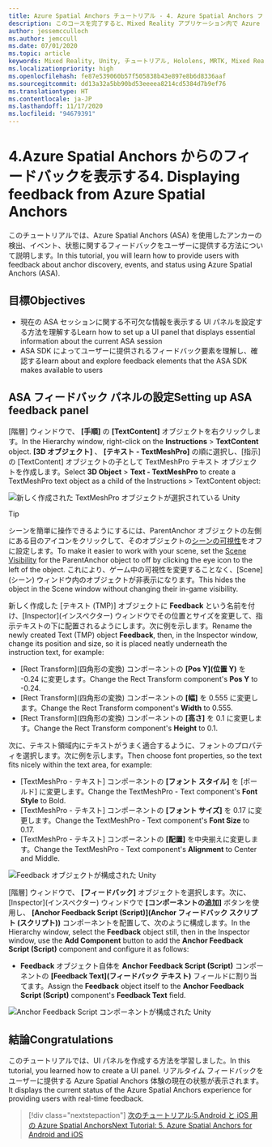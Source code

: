 ```yaml
---
title: Azure Spatial Anchors チュートリアル - 4. Azure Spatial Anchors フィードバックの表示
description: このコースを完了すると、Mixed Reality アプリケーション内で Azure Spatial Anchors からのフィードバックを表示する方法を学習できます。
author: jessemcculloch
ms.author: jemccull
ms.date: 07/01/2020
ms.topic: article
keywords: Mixed Reality, Unity, チュートリアル, Hololens, MRTK, Mixed Reality Toolkit, UWP, Azure 空間アンカー, セッション, フィードバック要素
ms.localizationpriority: high
ms.openlocfilehash: fe87e539060b57f505838b43e897e8b6d8336aaf
ms.sourcegitcommit: dd13a32a5bb90bd53eeeea8214cd5384d7b9ef76
ms.translationtype: HT
ms.contentlocale: ja-JP
ms.lasthandoff: 11/17/2020
ms.locfileid: "94679391"
---
```

# <a name="4-displaying-feedback-from-azure-spatial-anchors"></a><span data-ttu-id="1a329-105">4.Azure Spatial Anchors からのフィードバックを表示する</span><span class="sxs-lookup"><span data-stu-id="1a329-105">4. Displaying feedback from Azure Spatial Anchors</span></span>

<span data-ttu-id="1a329-106">このチュートリアルでは、Azure Spatial Anchors (ASA) を使用したアンカーの検出、イベント、状態に関するフィードバックをユーザーに提供する方法について説明します。</span><span class="sxs-lookup"><span data-stu-id="1a329-106">In this tutorial, you will learn how to provide users with feedback about anchor discovery, events, and status using Azure Spatial Anchors (ASA).</span></span>

## <a name="objectives"></a><span data-ttu-id="1a329-107">目標</span><span class="sxs-lookup"><span data-stu-id="1a329-107">Objectives</span></span>

* <span data-ttu-id="1a329-108">現在の ASA セッションに関する不可欠な情報を表示する UI パネルを設定する方法を理解する</span><span class="sxs-lookup"><span data-stu-id="1a329-108">Learn how to set up a UI panel that displays essential information about the current ASA session</span></span>
* <span data-ttu-id="1a329-109">ASA SDK によってユーザーに提供されるフィードバック要素を理解し、確認する</span><span class="sxs-lookup"><span data-stu-id="1a329-109">learn about and explore feedback elements that the ASA SDK makes available to users</span></span>

## <a name="setting-up-asa-feedback-panel"></a><span data-ttu-id="1a329-110">ASA フィードバック パネルの設定</span><span class="sxs-lookup"><span data-stu-id="1a329-110">Setting up ASA feedback panel</span></span>

<span data-ttu-id="1a329-111">[階層] ウィンドウで、 **[手順]** の **[TextContent]** オブジェクトを右クリックします。</span><span class="sxs-lookup"><span data-stu-id="1a329-111">In the Hierarchy window, right-click on the **Instructions** > **TextContent** object.</span></span> <span data-ttu-id="1a329-112">**[3D オブジェクト]** 、 **[テキスト - TextMeshPro]** の順に選択し、[指示] の [TextContent] オブジェクトの子として TextMeshPro テキスト オブジェクトを作成します。</span><span class="sxs-lookup"><span data-stu-id="1a329-112">Select **3D Object** > **Text - TextMeshPro** to create a TextMeshPro text object as a child of the Instructions > TextContent object:</span></span>

![新しく作成された TextMeshPro オブジェクトが選択されている Unity](images/mr-learning-asa/asa-04-section1-step1-1.png)

> [!TIP]
> <span data-ttu-id="1a329-114">シーンを簡単に操作できるようにするには、ParentAnchor オブジェクトの左側にある目のアイコンをクリックして、そのオブジェクトの<a href="https://docs.unity3d.com/Manual/SceneVisibility.html" target="_blank">シーンの可視性</a>をオフに設定します。</span><span class="sxs-lookup"><span data-stu-id="1a329-114">To make it easier to work with your scene, set the  <a href="https://docs.unity3d.com/Manual/SceneVisibility.html" target="_blank">Scene Visibility</a> for the ParentAnchor object to off by clicking the eye icon to the left of the object.</span></span> <span data-ttu-id="1a329-115">これにより、ゲーム中の可視性を変更することなく、[Scene]\(シーン\) ウィンドウ内のオブジェクトが非表示になります。</span><span class="sxs-lookup"><span data-stu-id="1a329-115">This hides the object in the Scene window without changing their in-game visibility.</span></span>

<span data-ttu-id="1a329-116">新しく作成した [テキスト (TMP)] オブジェクトに **Feedback** という名前を付け、[Inspector]\(インスペクター\) ウィンドウでその位置とサイズを変更して、指示テキストの下に配置されるようにします。次に例を示します。</span><span class="sxs-lookup"><span data-stu-id="1a329-116">Rename the newly created Text (TMP) object **Feedback**, then, in the Inspector window, change its position and size, so it is placed neatly underneath the instruction text, for example:</span></span>

* <span data-ttu-id="1a329-117">[Rect Transform]\(四角形の変換\) コンポーネントの **[Pos Y]\(位置 Y\)** を -0.24 に変更します。</span><span class="sxs-lookup"><span data-stu-id="1a329-117">Change the Rect Transform component's **Pos Y** to -0.24.</span></span>
* <span data-ttu-id="1a329-118">[Rect Transform]\(四角形の変換\) コンポーネントの **[幅]** を 0.555 に変更します。</span><span class="sxs-lookup"><span data-stu-id="1a329-118">Change the Rect Transform component's **Width** to 0.555.</span></span>
* <span data-ttu-id="1a329-119">[Rect Transform]\(四角形の変換\) コンポーネントの **[高さ]** を 0.1 に変更します。</span><span class="sxs-lookup"><span data-stu-id="1a329-119">Change the Rect Transform component's **Height** to 0.1.</span></span>

<span data-ttu-id="1a329-120">次に、テキスト領域内にテキストがうまく適合するように、フォントのプロパティを選択します。次に例を示します。</span><span class="sxs-lookup"><span data-stu-id="1a329-120">Then choose font properties, so the text fits nicely within the text area, for example:</span></span>

* <span data-ttu-id="1a329-121">[TextMeshPro - テキスト] コンポーネントの **[フォント スタイル]** を [ボールド] に変更します。</span><span class="sxs-lookup"><span data-stu-id="1a329-121">Change the TextMeshPro - Text component's **Font Style** to Bold.</span></span>
* <span data-ttu-id="1a329-122">[TextMeshPro - テキスト] コンポーネントの **[フォント サイズ]** を 0.17 に変更します。</span><span class="sxs-lookup"><span data-stu-id="1a329-122">Change the TextMeshPro - Text component's **Font Size** to 0.17.</span></span>
* <span data-ttu-id="1a329-123">[TextMeshPro - テキスト] コンポーネントの **[配置]** を中央揃えに変更します。</span><span class="sxs-lookup"><span data-stu-id="1a329-123">Change the TextMeshPro - Text component's **Alignment** to Center and Middle.</span></span>

![Feedback オブジェクトが構成された Unity](images/mr-learning-asa/asa-04-section1-step1-2.png)

<span data-ttu-id="1a329-125">[階層] ウィンドウで、 **[フィードバック]** オブジェクトを選択します。次に、[Inspector]\(インスペクター\) ウィンドウで **[コンポーネントの追加]** ボタンを使用し、 **[Anchor Feedback Script (Script)]\(Anchor フィードバック スクリプト (スクリプト)\)** コンポーネントを配置して、次のように構成します。</span><span class="sxs-lookup"><span data-stu-id="1a329-125">In the Hierarchy window, select the **Feedback** object still, then in the Inspector window, use the **Add Component** button to add the **Anchor Feedback Script (Script)** component and configure it as follows:</span></span>

* <span data-ttu-id="1a329-126">**Feedback** オブジェクト自体を **Anchor Feedback Script (Script)** コンポーネントの **[Feedback Text]\(フィードバック テキスト\)** フィールドに割り当てます。</span><span class="sxs-lookup"><span data-stu-id="1a329-126">Assign the **Feedback** object itself to the **Anchor Feedback Script (Script)** component's **Feedback Text** field.</span></span>

![Anchor Feedback Script コンポーネントが構成された Unity](images/mr-learning-asa/asa-04-section1-step1-3.png)

## <a name="congratulations"></a><span data-ttu-id="1a329-128">結論</span><span class="sxs-lookup"><span data-stu-id="1a329-128">Congratulations</span></span>

<span data-ttu-id="1a329-129">このチュートリアルでは、UI パネルを作成する方法を学習しました。</span><span class="sxs-lookup"><span data-stu-id="1a329-129">In this tutorial, you learned how to create a UI panel.</span></span> <span data-ttu-id="1a329-130">リアルタイム フィードバックをユーザーに提供する Azure Spatial Anchors 体験の現在の状態が表示されます。</span><span class="sxs-lookup"><span data-stu-id="1a329-130">It displays the current status of the Azure Spatial Anchors experience for providing users with real-time feedback.</span></span>

> [!div class="nextstepaction"]
> [<span data-ttu-id="1a329-131">次のチュートリアル:5.Android と iOS 用の Azure Spatial Anchors</span><span class="sxs-lookup"><span data-stu-id="1a329-131">Next Tutorial: 5. Azure Spatial Anchors for Android and iOS</span></span>](mr-learning-asa-05.md)
